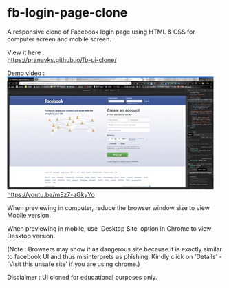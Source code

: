 # fb-login-page-clone

A responsive clone of Facebook login page using HTML & CSS for computer screen and mobile screen.

View it here :  
https://pranavks.github.io/fb-ui-clone/

Demo video :  
![](demo.gif)  
https://youtu.be/mEz7-aGkyYo

When previewing in computer, reduce the browser window size to view Mobile version.

When previewing in mobile, use 'Desktop Site' option in Chrome to view Desktop version.

(Note : Browsers may show it as dangerous site because it is exactly similar to facebook UI and thus misinterprets as phishing. Kindly click on 'Details' - 'Visit this unsafe site' if you are using chrome.)

Disclaimer : UI cloned for educational purposes only.
